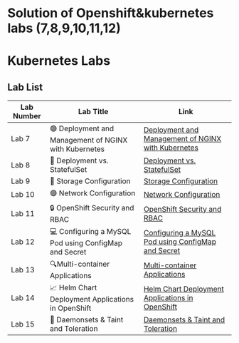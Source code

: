 # Solution of Openshift&kubernetes labs (7,8,9,10,11,12)


# Kubernetes Labs

## Lab List

| Lab Number | Lab Title                                                                                                      | Link                                                                                   |
|------------|----------------------------------------------------------------------------------------------------------------|----------------------------------------------------------------------------------------|
| Lab 7      | 🟢 Deployment and Management of NGINX with Kubernetes                                                          | [Deployment and Management of NGINX with Kubernetes](https://github.com/gAhmedg/ivolve-traning/tree/main/openshift/lab7)   |
| Lab 8      | 🔄 Deployment vs. StatefulSet                                                                                  | [Deployment vs. StatefulSet](https://github.com/gAhmedg/ivolve-traning/tree/main/openshift/lab8)                           |
| Lab 9      | 💾 Storage Configuration                                                                                       | [Storage Configuration](https://github.com/gAhmedg/ivolve-traning/tree/main/openshift/lab9)                                 |
| Lab 10     | 🟣 Network Configuration                                                                                       | [Network Configuration](https://github.com/gAhmedg/ivolve-traning/tree/main/openshift/lab10)                                |
| Lab 11     | 🔒 OpenShift Security and RBAC                                                                                 | [OpenShift Security and RBAC](https://github.com/gAhmedg/ivolve-traning/tree/main/openshift/lab11)                          |
| Lab 12     | 💻 Configuring a MySQL Pod using ConfigMap and Secret                                                          | [Configuring a MySQL Pod using ConfigMap and Secret](https://github.com/gAhmedg/ivolve-traning/tree/main/openshift/lab12)   |
| Lab 13     | 🔍Multi-container Applications                                                                        | [Multi-container Applications](https://github.com/gAhmedg/ivolve-traning/tree/main/openshift/lab13)                 |
| Lab 14     | 📈 Helm Chart Deployment Applications in OpenShift                                                                       | [Helm Chart Deployment Applications in OpenShift ](https://github.com/gAhmedg/ivolve-traning/tree/main/openshift/lab14)               |
| Lab 15     | 🔄 Daemonsets & Taint and Toleration                                                             | [Daemonsets & Taint and Toleration](https://github.com/gAhmedg/ivolve-traning/tree/main/openshift/lab15)       |
